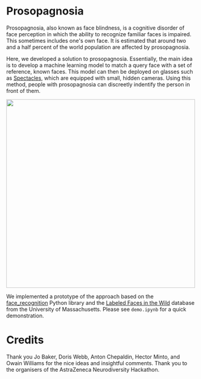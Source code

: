 # Prosopagnosia
Prosopagnosia, also known as face blindness, is a cognitive disorder of face perception in which the ability to recognize familiar faces is impaired. This sometimes includes one's own face. It is estimated that around two and a half percent of the world population are affected by prosopagnosia.

Here, we developed a solution to prosopagnosia. Essentially, the main idea is to develop a machine learning model to match a query face with a set of reference, known faces. This model can then be deployed on glasses such as [Spectacles](https://www.spectacles.com/uk/), which are equipped with small, hidden cameras. Using this method, people with prosopagnosia can discreetly indentify the person in front of them.

<img src="https://cdn.vox-cdn.com/thumbor/z0QEPe4zse8wnDnnGIcj7MXNR8M=/0x0:2000x1125/920x613/filters:focal(840x403:1160x723):format(webp)/cdn.vox-cdn.com/uploads/chorus_image/image/65007689/1_PRIMARY_Spectacles3_Campaign.0.jpg" width="500" class="center" />

We implemented a prototype of the approach based on the [face_recognition](https://github.com/ageitgey/face_recognition) Python library and the [Labeled Faces in the Wild](http://vis-www.cs.umass.edu/lfw/) database from the University of Massachusetts. Please see `demo.ipynb` for a quick demonstration.

# Credits
Thank you Jo Baker, Doris Webb, Anton Chepaldin, Hector Minto, and Owain Williams for the nice ideas and insightful comments. Thank you to the organisers of the AstraZeneca Neurodiversity Hackathon.
